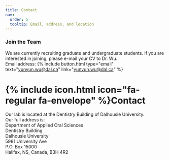 ```yaml
---
title: Contact
nav:
  order: 5
  tooltip: Email, address, and location
---
```


### Join the Team

We are currently recruiting graduate and undergraduate students. If you are interested in joining, please e-mail your CV to Dr. Wu.<br>
Email address:
{%
  include button.html
  type="email"
  text="yunyun.wu@dal.ca"
  link="yunyun.wu@dal.ca"
%}

# {% include icon.html icon="fa-regular fa-envelope" %}Contact

Our lab is located at the Dentistry Building of Dalhousie University. <br>
Our full address is: <br>
Department of Applied Oral Sciences <br>
Dentistry Building <br>
Dalhousie University <br>
5981 University Ave <br>
P.O. Box 15000 <br>
Halifax, NS, Canada, B3H 4R2 <br>
